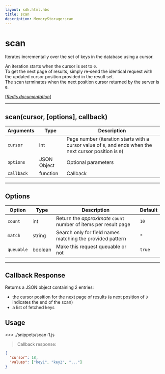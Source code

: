 ```yaml
---
layout: sdk.html.hbs
title: scan
description: MemoryStorage:scan
---
```


# scan

Iterates incrementally over the set of keys in the database using a cursor.

An iteration starts when the cursor is set to `0`.  
To get the next page of results, simply re-send the identical request with the updated cursor position provided in the result set.  
The scan terminates when the next position cursor returned by the server is `0`.

[[_Redis documentation_]](https://redis.io/commands/scan)

---

## scan(cursor, [options], callback)

| Arguments  | Type        | Description                                                                                              |
| ---------- | ----------- | -------------------------------------------------------------------------------------------------------- |
| `cursor`   | int         | Page number (iteration starts with a cursor value of `0`, and ends when the next cursor position is `0`) |
| `options`  | JSON Object | Optional parameters                                                                                      |
| `callback` | function    | Callback                                                                                                 |

---

## Options

| Option     | Type    | Description                                                      | Default |
| ---------- | ------- | ---------------------------------------------------------------- | ------- |
| `count`    | int     | Return the _approximate_ `count` number of items per result page | `10`    |
| `match`    | string  | Search only for field names matching the provided pattern        | `*`     |
| `queuable` | boolean | Make this request queuable or not                                | `true`  |

---

## Callback Response

Returns a JSON object containing 2 entries:

- the cursor position for the next page of results (a next position of `0` indicates the end of the scan)
- a list of fetched keys

## Usage

<<< ./snippets/scan-1.js

> Callback response:

```json
{
  "cursor": 18,
  "values": ["key1", "key2", "..."]
}
```
